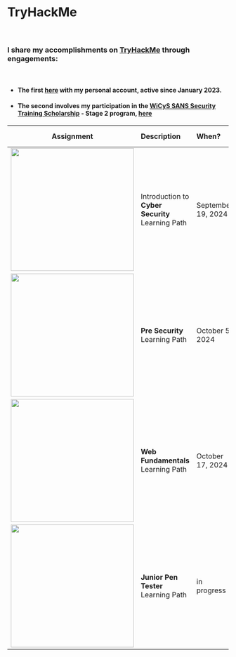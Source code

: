 # TryHackMe
<br>


### I share my accomplishments on [TryHackMe](https://tryhackme.com/) through engagements:
<br>

- #### The first [here](https://tryhackme.com/p/Rosana) with my personal account, active since January 2023.
- #### The second involves my participation in the [WiCyS SANS Security Training Scholarship](https://www.wicys.org/benefits/security-training-scholarship/) - Stage 2 program, [here](https://tryhackme.com/r/p/CyberRosana) 




| Assignment                                  | Description                | When?     | Hands-on |
| :-----------------------------------------: | :------------------------- | :-------- | --------: | 
| <img src="https://tryhackme-certificates.s3-eu-west-1.amazonaws.com/THM-FBOHY0UAVD.png" style="width:280px;"/> | Introduction to<br>**Cyber Security** Learning Path | September 19, 2024 | 3 | 
| <img src="https://tryhackme-certificates.s3-eu-west-1.amazonaws.com/THM-1GBA9ROYFI.png" style="width:280px;"/> | **Pre Security** Learning Path | October 5, 2024 | 2 | 
|  <img src="https://tryhackme-certificates.s3-eu-west-1.amazonaws.com/THM-SLADXNEMGJ.png" style="width:280px;"/> | **Web Fundamentals** Learning Path | October 17, 2024 | 2 | 
|  <img src="" style="width:280px;"/> | **Junior Pen Tester** Learning Path | in progress | 2 | 
